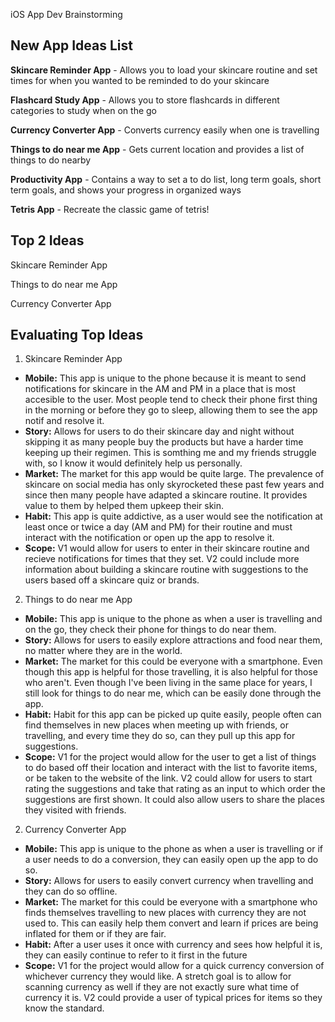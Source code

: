 iOS App Dev Brainstorming 


## New App Ideas List
**Skincare Reminder App** - Allows you to load your skincare routine and set times for when you wanted to be reminded to do your skincare

**Flashcard Study App** - Allows you to store flashcards in different categories to study when on the go

**Currency Converter App** - Converts currency easily when one is travelling

**Things to do near me App** - Gets current location and provides a list of things to do nearby

**Productivity App** - Contains a way to set a to do list, long term goals, short term goals, and shows your progress in organized ways

**Tetris App** - Recreate the classic game of tetris!


## Top 2 Ideas
Skincare Reminder App

Things to do near me App

Currency Converter App


## Evaluating Top Ideas
1. Skincare Reminder App
- **Mobile:** This app is unique to the phone because it is meant to send notifications for skincare in the AM and PM in a place that is most accesible to the user. Most people tend to check their phone first thing in the morning or before they go to sleep, allowing them to see the app notif and resolve it.
- **Story:** Allows for users to do their skincare day and night without skipping it as many people buy the products but have a harder time keeping up their regimen. This is somthing me and my friends struggle with, so I know it would definitely help us personally.
- **Market:** The market for this app would be quite large. The prevalence of skincare on social media has only skyrocketed these past few years and since then many people have adapted a skincare routine. It provides value to them by helped them upkeep their skin.
- **Habit:** This app is quite addictive, as a user would see the notification at least once or twice a day (AM and PM) for their routine and must interact with the notification or open up the app to resolve it.
- **Scope:** V1 would allow for users to enter in their skincare routine and recieve notifications for times that they set. V2 could include more information about building a skincare routine with suggestions to the users based off a skincare quiz or brands. 

2. Things to do near me App
- **Mobile:** This app is unique to the phone as when a user is travelling and on the go, they check their phone for things to do near them.
- **Story:** Allows for users to easily explore attractions and food near them, no matter where they are in the world.
- **Market:** The market for this could be everyone with a smartphone. Even though this app is helpful for those travelling, it is also helpful for those who aren't. Even though I've been living in the same place for years, I still look for things to do near me, which can be easily done through the app.
- **Habit:** Habit for this app can be picked up quite easily, people often can find themselves in new places when meeting up with friends, or travelling, and every time they do so, can they pull up this app for suggestions. 
- **Scope:** V1 for the project would allow for the user to get a list of things to do based off their location and interact with the list to favorite items, or be taken to the website of the link. V2 could allow for users to start rating the suggestions and take that rating as an input to which order the suggestions are first shown. It could also allow users to share the places they visited with friends.

2. Currency Converter App
- **Mobile:** This app is unique to the phone as when a user is travelling or if a user needs to do a conversion, they can easily open up the app to do so.
- **Story:** Allows for users to easily convert currency when travelling and they can do so offline.
- **Market:** The market for this could be everyone with a smartphone who finds themselves travelling to new places with currency they are not used to. This can easily help them convert and learn if prices are being inflated for them or if they are fair.
- **Habit:** After a user uses it once with currency and sees how helpful it is, they can easily continue to refer to it first in the future
- **Scope:** V1 for the project would allow for a quick currency conversion of whichever currency they would like. A stretch goal is to allow for scanning currency as well if they are not exactly sure what time of currency it is. V2 could provide a user of typical prices for items so they know the standard.
